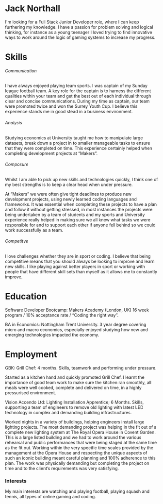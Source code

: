 <h1> Jack Northall </h1>

I'm looking for a Full Stack Junior Developer role, where I can keep furthering my knowledge. I have a passion for problem solving and logical thinking, for instance as a young teenager I loved trying to find innovative ways to work around the logic of gaming systems to increase my progress.

<h1> Skills </h1>

<h6> Communication </h6> 
I have always enjoyed playing team sports. I was captain of my Sunday league football team. A key role for the captain is to harness the different qualities within your team and get the best out of each individual through clear and concise communications. During my time as captain, our team were promoted twice and won the Surrey Youth Cup. I believe this experience stands me in good stead in a business environment.

<h6>Analysis</h6>
Studying economics at University taught me how to manipulate large datasets, break down a project in to smaller manageable tasks to ensure that they were completed on time. This experience certainly helped when completing development projects at “Makers”.

<h6> Composure </h6>
Whilst I am able to pick up new skills and technologies quickly, I think one of my best strengths is to keep a clear head when under pressure.

At “Makers” we were often give tight deadlines to produce new development projects, using newly learned coding languages and frameworks. It was essential when completing these projects to have a plan and follow it without getting stressed, in most instances the projects were being undertaken by a team of students and my sports and University experience really helped in making sure we all knew what tasks we were responsible for and to support each other if anyone fell behind so we could work successfully as a team.

<h6> Competitve </h6> 
I love challenges whether they are in sport or coding. I believe that being competitive means that you should always be looking to improve and learn new skills. I like playing against better players in sport or working with people that have different skill sets than myself as it allows me to constantly improve.

<h1>Education</h1>

Software Developer Bootcamp: Makers Academy (London, UK) 16 week program / 10% acceptance rate / “Coding the right way”.

BA in Economics: Nottingham Trent University. 3 year degree covering micro and macro economics, especially enjoyed studying how new and emerging technologies impacted the economy. 

<h1>Employment</h1>


GBK: Grill Chef: 4 months. Skills, teamwork and performing under pressure.

Started as a kitchen hand and quickly promoted Grill Chef. I learnt the importance of good team work to make sure the kitchen ran smoothly, all meals were well cooked, complete and delivered on time, in a highly pressurised environment.

Vision Accendo Ltd: Lighting Installation Apprentice; 6 Months. Skills, supporting a team of engineers to remove old lighting with latest LED technology in complex and demanding building infrastructures.

Worked nights in a variety of buildings, helping engineers install large lighting projects. The most demanding project was helping in the fit out of a complete new lighting system at The Royal Opera House in Covent Garden. This is a large listed building and we had to work around the various rehearsal and public performances that were being staged at the same time as the fit out. Working within the very specific time scales provided by the management at the Opera House and respecting the unique aspects of such an iconic building meant careful planning and 100% adherence to this plan. The work was physically demanding but completing the project on time and to the client’s requirements was very satisfying.

<h3> Interests </h3> 
My main interests are watching and playing football, playing squash and tennis, all types of online gaming and coding.
